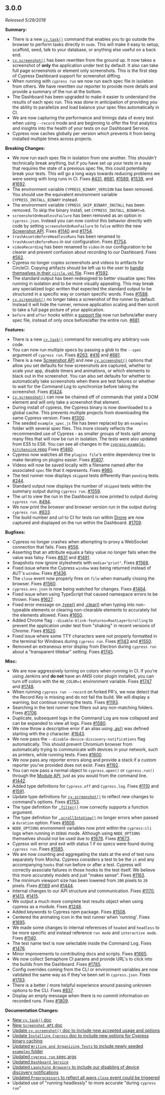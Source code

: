 ## 3.0.0

_Released 5/29/2018_

**Summary:**

- There is a new [`cy.task()`](/api/commands/task) command that enables you to
  go outside the browser to perform tasks directly in `node`. This will make it
  easy to setup, scaffold, seed, talk to your database, or anything else useful
  on a back end.
- [`cy.screenshot()`](/api/commands/screenshot) has been rewritten from the
  ground up. It now takes a screenshot of **only** the application under test by
  default. It also can take full page screenshots or element only screenshots.
  This is the first step of Cypress Dashboard support for screenshot diffing.
- When running with `cypress run` we now run each spec file in isolation from
  others. We have rewritten our reporter to provide more details and provide a
  summary of the run at the bottom.
- The Dashboard has been upgraded to make it easier to understand the results of
  each spec run. This was done in anticipation of providing you the ability to
  parallelize and load balance your spec files automatically in CI.
- We are now capturing the performance and timings data of every test when using
  `--record` mode and are beginning to offer the first analytics and insights
  into the health of your tests on our Dashboard Service.
- Cypress now caches globally per version which prevents it from being installed
  multiple times across projects.

**Breaking Changes:**

- We now run each spec file in isolation from one another. This _shouldn't_
  technically break anything, but if you have set up your tests in a way that
  requires the state of a previous spec file, this could potentially break your
  tests. This will go a long ways towards reducing problems we were seeing with
  long runs in CI. Fixes
  [#431](https://github.com/cypress-io/cypress/issues/431),
  [#681](https://github.com/cypress-io/cypress/issues/681),
  [#1589](https://github.com/cypress-io/cypress/issues/1589),
  [#1539](https://github.com/cypress-io/cypress/issues/1539), and
  [#1692](https://github.com/cypress-io/cypress/issues/1692).
- The environment variable `CYPRESS_BINARY_VERSION` has been removed. You should
  use the equivalent environment variable `CYPRESS_INSTALL_BINARY` instead.
- The environment variable `CYPRESS_SKIP_BINARY_INSTALL` has been removed. To
  skip the binary install, set `CYPRESS_INSTALL_BINARY=0`.
- `screenshotOnHeadlessFailure` has been removed as an option in `cypress.json`.
  Instead you can now control this behavior directly with code by setting
  `screenshotOnRunFailure` to `false` within the new
  [Screenshot API](/api/cypress-api/screenshot-api). Fixes
  [#1140](https://github.com/cypress-io/cypress/issues/1140) and
  [#1754](https://github.com/cypress-io/cypress/issues/1754).
- `trashAssetsBeforeHeadlessRuns` has been renamed to `trashAssetsBeforeRuns` in
  our configuration. Fixes
  [#1754](https://github.com/cypress-io/cypress/issues/1754).
- `videoRecording` has been renamed to `video` in our configuration to be
  clearer and prevent confusion about recording to our Dashboard. Fixes
  [#562](https://github.com/cypress-io/cypress/issues/562).
- Cypress no longer copies screenshots and videos to artifacts for CircleCI.
  Copying artifacts should be left up to the user to
  [handle themselves in their `circle.yml` file](https://circleci.com/docs/2.0/artifacts/).
  Fixes [#1592](https://github.com/cypress-io/cypress/issues/1592).
- The standard output has been redesigned to better visualize spec files running
  in isolation and to be more visually appealing. This may break any specialized
  logic written that expected the standard output to be structured in a specific
  way or contain specific words. Fixes
  [#1588](https://github.com/cypress-io/cypress/issues/1588).
- [`cy.screenshot()`](/api/commands/screenshot) no longer takes a screenshot of
  the runner by default. Instead it will hide the runner, remove application
  scaling and then scroll to take a full page picture of your application.
- `before` and `after` hooks within a
  [support file](/guides/core-concepts/writing-and-organizing-tests#Support-file)
  now run before/after every spec file, instead of only once before/after the
  entire run. [#681](https://github.com/cypress-io/cypress/issues/681)

**Features:**

- There is a new [`cy.task()`](/api/commands/task) command for executing any
  arbitrary `node` code.
- You can now run multiple specs by passing a glob to the `--spec` argument of
  `cypress run`. Fixes [#263](https://github.com/cypress-io/cypress/issues/263),
  [#416](https://github.com/cypress-io/cypress/issues/416) and
  [#681](https://github.com/cypress-io/cypress/issues/681).
- There is a new [Screenshot API](/api/cypress-api/screenshot-api) and new
  [`cy.screenshot()`](/api/commands/screenshot) options that allow you set
  defaults for how screenshots are captured, whether to scale your app, disable
  timers and animations, or which elements to black out in the screenshot. You
  can also set defaults for whether to automatically take screenshots when there
  are test failures or whether to wait for the Command Log to synchronize before
  taking the screenshot. Fixes
  [#1424](https://github.com/cypress-io/cypress/issues/1424).
- [`cy.screenshot()`](/api/commands/screenshot) can now be chained off of
  commands that yield a DOM element and will only take a screenshot that
  element.
- During install of cypress, the Cypress binary is now downloaded to a global
  cache. This prevents multiple projects from downloading the same Cypress
  version. Fixes [#1300](https://github.com/cypress-io/cypress/issues/1300).
- The seeded `example_spec.js` file has been replaced by an `examples` folder
  with several spec files. This more closely reflects the recommended use of
  Cypress - as smaller groups of tests split among many files that will now be
  run in isolation. The tests were also updated from ES5 to ES6. You can see all
  changes in the
  [`cypress-example-kitchensink` repo](https://github.com/cypress-io/cypress-example-kitchensink)
  Fixes [#1460](https://github.com/cypress-io/cypress/issues/1460).
- Cypress now watches all the `plugins file`'s entire dependency tree to make
  iterating on plugins easier. Fixes
  [#1407](https://github.com/cypress-io/cypress/issues/1407).
- Videos will now be saved locally with a filename named after the associated
  `spec` file that it represents. Fixes
  [#980](https://github.com/cypress-io/cypress/issues/980).
- The test runner now displays `skipped` tests differently than `pending` tests.
  [#244](https://github.com/cypress-io/cypress/issues/244).
- Standard output now displays the number of `skipped` tests within the summary
  output during `cypress run`.
  [#1559](https://github.com/cypress-io/cypress/issues/1559).
- The url to view the run in the Dashboard is now printed to output during
  `cypress run`. [#494](https://github.com/cypress-io/cypress/issues/494).
- We now print the browser and browser version run in the output during
  `cypress run`. [#833](https://github.com/cypress-io/cypress/issues/833).
- The build number and url to CI for tests run within [Drone](https://drone.io/)
  are now captured and displayed on the run within the Dashboard.
  [#1709](https://github.com/cypress-io/cypress/issues/1709).

**Bugfixes:**

- Cypress no longer crashes when attempting to proxy a WebSocket connection that
  fails. Fixes [#556](https://github.com/cypress-io/cypress/issues/556).
- Asserting that an attribute equals a falsy value no longer fails when the
  value was falsy. Fixes
  [#831](https://github.com/cypress-io/cypress/issues/831) and
  [#1491](https://github.com/cypress-io/cypress/issues/1491).
- Snapshots now ignore stylesheets with `media="print"`. Fixes
  [#1568](https://github.com/cypress-io/cypress/issues/1568).
- Fixed issue where the Cypress `window` was being returned instead of AUT's
  `window`. Fixes [#1436](https://github.com/cypress-io/cypress/issues/1436).
- The `close` event now properly fires on `file` when manually closing the
  browser. Fixes [#1560](https://github.com/cypress-io/cypress/issues/1560).
- `cypress.env.json` is now being watched for changes. Fixes
  [#1464](https://github.com/cypress-io/cypress/issues/1464).
- Fixed issue when using TypeScript that caused namespace errors to be thrown.
  Fixes [#1627](https://github.com/cypress-io/cypress/issues/1627).
- Fixed error message on [.type()](/api/commands/type) and
  [.clear()](/api/commands/clear) when typing into non-typeable elements or
  clearing non-clearable elements to accurately list the elements allowed. Fixes
  [#1650](https://github.com/cypress-io/cypress/issues/1650).
- Added Chrome flag `--disable-blink-features=RootLayerScrolling` to prevent the
  application under test from "shaking" in recent versions of Chrome. Fixes
  [#1620](https://github.com/cypress-io/cypress/issues/1620).
- Fixed issue where some TTY characters were not properly formatted in the
  terminal for Windows during `cypress run`. Fixes
  [#1143](https://github.com/cypress-io/cypress/issues/1143) and
  [#1550](https://github.com/cypress-io/cypress/issues/1550).
- Removed an extraneous error display from Electron during `cypress run` about a
  "transparent titlebar" setting. Fixes
  [#1745](https://github.com/cypress-io/cypress/issues/1745).

**Misc:**

- We are now aggressively turning on colors when running in CI. If you're using
  Jenkins and **do not** have an ANSI color plugin installed, you can turn off
  colors with the `NO_COLOR=1` environment variable. Fixes
  [#1747](https://github.com/cypress-io/cypress/issues/1747) and
  [#1748](https://github.com/cypress-io/cypress/issues/1748).
- When running `cypress run --record` on forked PR's, we now detect that the
  Record Key is missing and do not fail the build. We will display a warning,
  but continue running the tests. Fixes
  [#1193](https://github.com/cypress-io/cypress/issues/1193).
- Searching in the test runner now filters out any non-matching folders. Fixes
  [#1706](https://github.com/cypress-io/cypress/issues/1706).
- Duplicate, subsequent logs in the Command Log are now collapsed and can be
  expanded to view all logs. Fixes
  [#1580](https://github.com/cypress-io/cypress/issues/1580).
- We now throw a descriptive error if an alias using [.as()](/api/commands/as)
  was defined starting with the `@` character.
  [#1643](https://github.com/cypress-io/cypress/issues/1643).
- We now pass the `--disable-device-discovery-notifications` flag automatically.
  This should prevent Chromium browser from automatically trying to communicate
  with devices in your network, such as printers, while running tests. Fixes
  [#1600](https://github.com/cypress-io/cypress/issues/1600).
- We now pass any reporter errors along and provide a stack if a custom reporter
  you've provided does not exist. Fixes
  [#1192](https://github.com/cypress-io/cypress/issues/1192).
- You can now pass a normal object to `cypress.open()` or `cypress.run()`
  through the [Module API](/guides/guides/module-api), just as you would from
  the command line. [#1442](https://github.com/cypress-io/cypress/issues/1442).
- Added type definitions for `Cypress.off` and `Cypress.log`. Fixes
  [#1110](https://github.com/cypress-io/cypress/issues/1110) and
  [#1591](https://github.com/cypress-io/cypress/issues/1591).
- Update type definitions for [`cy.screenshot()`](/api/commands/screenshot) to
  reflect new changes to command's options. Fixes
  [#1753](https://github.com/cypress-io/cypress/issues/1753).
- The type definition for [`.filter()`](/api/commands/filter) now correctly
  supports a function argument.
- The type definition for [`.scrollIntoView()`](/api/commands/scrollintoview) no
  longer errors when passed a `duration` option. Fixes
  [#1606](https://github.com/cypress-io/cypress/issues/1606).
- `NODE_OPTIONS` environment variables now print within the `cypress:cli` logs
  when running in `DEBUG` mode. Although using `NODE_OPTIONS` themselves should
  not be used due to [#1676](https://github.com/cypress-io/cypress/issues/1676).
  Fixes [#1673](https://github.com/cypress-io/cypress/issues/1673).
- Cypress will error and exit with status 1 if no specs were found during
  `cypress run`. Fixes
  [#1585](https://github.com/cypress-io/cypress/issues/1585).
- We are now counting and aggregating the stats at the end of test runs
  separately from Mocha. Cypress considers a test to be the `it` and any
  accompanying `hooks` that run before or after a test. Cypress will correctly
  associate failures in those hooks to the test itself. We believe this more
  accurately models and just "makes sense". Fixes
  [#1163](https://github.com/cypress-io/cypress/issues/1163).
- The minimum viewport size has been lowered from `200` pixels to `20` pixels.
  Fixes [#1169](https://github.com/cypress-io/cypress/issues/1169) and
  [#1444](https://github.com/cypress-io/cypress/issues/1444).
- Internal changes to our API structure and communication. Fixes
  [#1170](https://github.com/cypress-io/cypress/issues/1170),
  [#1413](https://github.com/cypress-io/cypress/issues/1413),
  [#1415](https://github.com/cypress-io/cypress/issues/1415).
- We output a much more complete test results object when using cypress as a
  module. Fixes [#1248](https://github.com/cypress-io/cypress/issues/1248).
- Added keywords to Cypress npm package. Fixes
  [#1508](https://github.com/cypress-io/cypress/issues/1508).
- Centered the animating icon in the test runner when 'running'. Fixes
  [#1695](https://github.com/cypress-io/cypress/issues/1695).
- We made some changes to internal references of `headed` and `headless` to be
  more specific and instead reference `run mode` and `interactive mode`. Fixes
  [#1140](https://github.com/cypress-io/cypress/issues/1140).
- The test name text is now selectable inside the Command Log. Fixes
  [#1476](https://github.com/cypress-io/cypress/issues/1476).
- Minor improvements to contributing docs and scripts. Fixes
  [#1665](https://github.com/cypress-io/cypress/issues/1665).
- We now collect Semaphore CI params and provide URL's to click into the builds
  from the Dashboard. Fixes
  [#1785](https://github.com/cypress-io/cypress/issues/1785).
- Config overrides coming from the CLI or environment variables are now
  validated the same way as if they've been set in `cypress.json`. Fixes
  [#1783](https://github.com/cypress-io/cypress/issues/1783).
- There is a better / more helpful experience around passing unknown options to
  the CLI. Fixes [#837](https://github.com/cypress-io/cypress/issues/837).
- Display an empty message when there is no commit information on recorded runs.
  Fixes [#1809](https://github.com/cypress-io/cypress/issues/1809).

**Documentation Changes:**

- [New `cy.task()` doc](/api/commands/task)
- [New `Screenshot API` doc](/api/cypress-api/screenshot-api)
- [Update `cy.screenshot()` doc to include new accepted usage and options](/api/commands/screenshot)
- [Update `Installing Cypress` doc to include new options for Cypress binary caching](/guides/getting-started/installing-cypress)
- [Updated `Writing and Organizing Tests` to include newly seeded `examples` folder](/guides/core-concepts/writing-and-organizing-tests)
- [Updated `cypress run` spec args](/guides/guides/command-line#cypress-run)
- [Updated `Dashboard Service`](/guides/dashboard/introduction)
- [Updated `Launching Browsers` to include our disabling of device discovery notifications](/guides/guides/launching-browsers)
- [Updated `Preprocessors` to reflect all ways `close` event could be triggered](/guides/dashboard/introduction)
- Updated use of "running headlessly" to more accurate "during `cypress run`"
